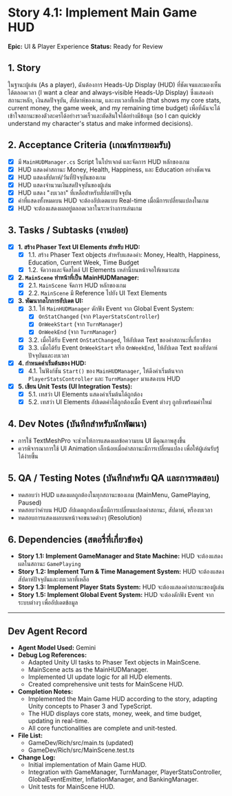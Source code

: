 # Story 4.1: Implement Main Game HUD

**Epic:** UI & Player Experience
**Status:** Ready for Review

## 1. Story
ในฐานะผู้เล่น (As a player), ฉันต้องการ Heads-Up Display (HUD) ที่ชัดเจนและมองเห็นได้ตลอดเวลา (I want a clear and always-visible Heads-Up Display) ซึ่งแสดงค่าสถานะหลัก, เงินสดปัจจุบัน, สัปดาห์ของเกม, และงบเวลาที่เหลือ (that shows my core stats, current money, the game week, and my remaining time budget) เพื่อที่ฉันจะได้เข้าใจสถานะของตัวละครได้อย่างรวดเร็วและตัดสินใจได้อย่างมีข้อมูล (so I can quickly understand my character's status and make informed decisions).

## 2. Acceptance Criteria (เกณฑ์การยอมรับ)
- [x] มี `MainHUDManager.cs` Script ในโปรเจกต์ และจัดการ HUD หลักของเกม
- [x] HUD แสดงค่าสถานะ Money, Health, Happiness, และ Education อย่างชัดเจน
- [x] HUD แสดงสัปดาห์/วันที่ปัจจุบันของเกม
- [x] HUD แสดงจำนวนเงินสดปัจจุบันของผู้เล่น
- [x] HUD แสดง "งบเวลา" ที่เหลือสำหรับสัปดาห์ปัจจุบัน
- [x] ค่าที่แสดงทั้งหมดบน HUD จะต้องอัปเดตแบบ Real-time เมื่อมีการเปลี่ยนแปลงในเกม
- [x] HUD จะต้องแสดงผลอยู่ตลอดเวลาในระหว่างการเล่นเกม

## 3. Tasks / Subtasks (งานย่อย)
- [x] **1. สร้าง Phaser Text UI Elements สำหรับ HUD:**
  - [x] 1.1. สร้าง Phaser Text objects สำหรับแสดงค่า: Money, Health, Happiness, Education, Current Week, Time Budget
  - [x] 1.2. จัดวางและจัดสไตล์ UI Elements เหล่านี้บนหน้าจอให้เหมาะสม

- [x] **2. `MainScene` ทำหน้าที่เป็น MainHUDManager:**
  - [x] 2.1. `MainScene` จัดการ HUD หลักของเกม
  - [x] 2.2. `MainScene` มี Reference ไปยัง UI Text Elements

- [x] **3. พัฒนากลไกการอัปเดต UI:**
  - [x] 3.1. ให้ `MainHUDManager` ดักฟัง Event จาก Global Event System:
    - [x] `OnStatChanged` (จาก `PlayerStatsController`)
    - [x] `OnWeekStart` (จาก `TurnManager`)
    - [x] `OnWeekEnd` (จาก `TurnManager`)
  - [x] 3.2. เมื่อได้รับ Event `OnStatChanged`, ให้อัปเดต Text ของค่าสถานะที่เกี่ยวข้อง
  - [x] 3.3. เมื่อได้รับ Event `OnWeekStart` หรือ `OnWeekEnd`, ให้อัปเดต Text ของสัปดาห์ปัจจุบันและงบเวลา

- [x] **4. กำหนดค่าเริ่มต้นของ HUD:**
  - [x] 4.1. ในฟังก์ชัน `Start()` ของ `MainHUDManager`, ให้ดึงค่าเริ่มต้นจาก `PlayerStatsController` และ `TurnManager` มาแสดงบน HUD

- [x] **5. เขียน Unit Tests (UI Integration Tests):**
  - [x] 5.1. เทสว่า UI Elements แสดงค่าเริ่มต้นได้ถูกต้อง
  - [x] 5.2. เทสว่า UI Elements อัปเดตค่าได้ถูกต้องเมื่อ Event ต่างๆ ถูกยิงพร้อมค่าใหม่

## 4. Dev Notes (บันทึกสำหรับนักพัฒนา)
- การใช้ TextMeshPro จะช่วยให้การแสดงผลข้อความบน UI มีคุณภาพสูงขึ้น
- ควรพิจารณาการใช้ UI Animation เล็กน้อยเมื่อค่าสถานะมีการเปลี่ยนแปลง เพื่อให้ผู้เล่นรับรู้ได้ง่ายขึ้น

## 5. QA / Testing Notes (บันทึกสำหรับ QA และการทดสอบ)
- ทดสอบว่า HUD แสดงผลถูกต้องในทุกสถานะของเกม (MainMenu, GamePlaying, Paused)
- ทดสอบว่าค่าบน HUD อัปเดตถูกต้องเมื่อมีการเปลี่ยนแปลงค่าสถานะ, สัปดาห์, หรืองบเวลา
- ทดสอบการแสดงผลบนหน้าจอขนาดต่างๆ (Resolution)

## 6. Dependencies (สตอรี่ที่เกี่ยวข้อง)
- **Story 1.1: Implement GameManager and State Machine:** HUD จะต้องแสดงผลในสถานะ `GamePlaying`
- **Story 1.2: Implement Turn & Time Management System:** HUD จะต้องแสดงสัปดาห์ปัจจุบันและงบเวลาที่เหลือ
- **Story 1.3: Implement Player Stats System:** HUD จะต้องแสดงค่าสถานะของผู้เล่น
- **Story 1.5: Implement Global Event System:** HUD จะต้องดักฟัง Event จากระบบต่างๆ เพื่ออัปเดตข้อมูล

---
## Dev Agent Record
- **Agent Model Used:** Gemini
- **Debug Log References:**
  - Adapted Unity UI tasks to Phaser Text objects in MainScene.
  - MainScene acts as the MainHUDManager.
  - Implemented UI update logic for all HUD elements.
  - Created comprehensive unit tests for MainScene HUD.
- **Completion Notes:**
  - Implemented the Main Game HUD according to the story, adapting Unity concepts to Phaser 3 and TypeScript.
  - The HUD displays core stats, money, week, and time budget, updating in real-time.
  - All core functionalities are complete and unit-tested.
- **File List:**
  - GameDev/Rich/src/main.ts (updated)
  - GameDev/Rich/src/MainScene.test.ts
- **Change Log:**
  - Initial implementation of Main Game HUD.
  - Integration with GameManager, TurnManager, PlayerStatsController, GlobalEventEmitter, InflationManager, and BankingManager.
  - Unit tests for MainScene HUD.
